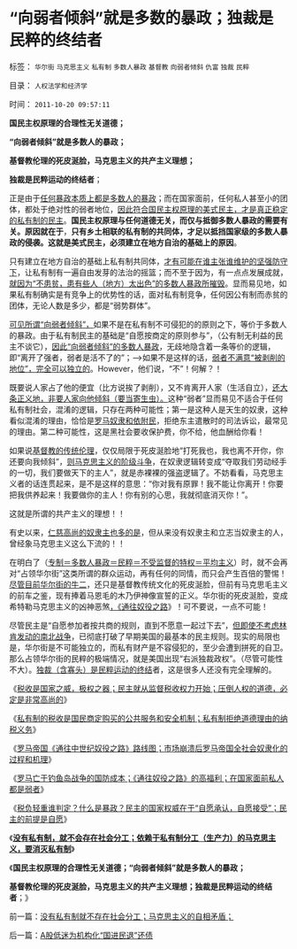 # “向弱者倾斜”就是多数的暴政；独裁是民粹的终结者

标签： `华尔街` `马克思主义` `私有制` `多数人暴政` `基督教` `向弱者倾斜` `仇富` `独裁` `民粹` 

目录： `人权法学和经济学`

时间： `2011-10-20 09:57:11`

**国民主权原理的合理性无关道德；**

**“向弱者倾斜”就是多数人的暴政；**

**基督教伦理的死皮涎脸，马克思主义的共产主义理想；**

**独裁是民粹运动的终结者**；

正是由于[任何暴政本质上都是多数人的暴政](../../../2011/4/20/伟大的杰斐逊最伟大的贡献.md)；而在国家面前，任何私人甚至小的团体，都处于绝对性的弱者地位，[因此符合国民主权原理的美式民主，才是真正稳定的私有制的民主](../../../2011/4/2/国民主权原理就是稳定的统一.md)。**国民主权原理与任何道德无关，而仅与抵御多数人暴政的需要有关。原因就在于**，**只有乡土相联的私有制的共同体，才足以抵挡国家级的多数人暴政的侵袭。这就是美式民主，必须建立在地方自治的基础上的原因**。

只有建立在地方自治的基础上私有制共同体，[才有可能在谁主张谁维护的坚强防守下](../../../2011/10/18/“阶级斗争”是对平民生命财产的宣战令.md)，让私有制有一遍自由发芽的法治的摇篮；而不至于因为，有一点点发展成就，[就因为“不患贫，患有些人（地方）太出色”的多数人暴政所摧毁](../../../2009/2/7/“不患贫而患不均”是伪公平，是特权化，社会等级化.md)。显而易见地，如果私有制确实是有竞争上的优势性的话，面对私有制竞争，任何因公有制而赤贫的团体，无论人数是多少，都是“弱势群体”。

[可见所谓“向弱者倾斜”，](../../../2011/1/27/“向弱者倾斜＝向弱者投资”造就“全民弱者”.md)如果不是在私有制不可侵犯的的原则之下，等价于多数人的暴政。由于私有制民主的基础是“自愿按商定的原则参与”，（公有制无利益的民主不谈它），[因此“向弱者倾斜”的多数人暴政](../../../2010/5/20/泰国动乱原因他信均贫富的多数人暴政.md)，无歧地隐含着一条等价的逻辑，即“离开了强者，弱者是活不了的”；——>如果不是这样的话，[弱者不满意“被剥削的地位”，完全可以独立的](../../../2011/9/21/为什么美国南方奴隶主得到普遍的同情？.md)。However，他们说，“不”！何解？！

既要说人家占了他的便宜（比方说挨了剥削），又不肯离开人家（生活自立），[还大条正义地，非要人家向他倾斜（要当寄生虫）。](../../../2009/8/11/改革攻坚的雷区，坚在那里？危险在那里？.md)这种“弱者”显而易见不适合于任何私有制社会，混淆的逻辑，只存在两种可能性；第一是这种人是天生的奴隶，这种看似混淆的理由，恰恰是[罗马奴隶和依附民](../../../2010/8/9/罗马的客民和奴隶的区别.md)，拒绝东主遣散时的司法诉讼，最常见的理由。第二种可能性，这是黑社会要收保护费，你不给，他血酬给你看！

如果说[基督教的传统伦理](../../../2011/10/7/没有私有制就无所谓民主！基督教通往奴役之路的命运！.md)，仅仅局限于死皮涎脸地“打死我也，我也离不开你，你还要向我倾斜”，[则马克思主义的阶级斗争](../../../2011/10/16/阶级斗争中的大脑急转弯，攻击无权的小平民.md)，在奴隶逻辑转变成“夺取我们劳动经手的一切，我们要做天下的主人”，就是赤裸裸的强盗逻辑了。不妨看看，马克思主义者的话连贯起来，是不是这样的意思：“你对我有原罪！我不能让你离开！你要把我供养起来！我要做你的主人！你有别的心思，我就彻底消灭你！”。

这就是所谓的共产主义的理想！！

有史以来，[仁慈高尚的奴隶主也多的是](../../../2011/5/5/奴隶主大多数是仁慈的，道德是高尚的.md)，但从来没有奴隶主和立志当奴隶主的人，曾经象马克思主义这么下流的！！

在明白了（[专制＝多数人暴政＝民粹＝不受监督的特权＝平均主义](../../../2011/10/18/私人不能向国家索取，国家可以掠夺私人的一切.md)）时，就不会再对“占领华尔街”这类所谓的群众运动，再有任何的同情，而只会产生百倍的警惕！[尽管目前华尔街的牛二](../../../2011/10/18/NoPrivateNotax！美国茶党和中国乌有之乡.md)，还只是基督教传统文化的死皮涎脸，但前有马克思毛主义的前车之鉴，现有捧着马恩毛的木乃伊神像宣誓的正义。华尔街的死皮涎脸，变成希特勒马克思主义的凶神恶煞[，《通往奴役之路](../../../2011/10/17/颠倒的资本主义发展史，民粹的逻辑.md)》！可不要说，一点不可能！

尽管民主是“自愿参加者按共商的规则，直到不愿意一起过下去”，[但即使不考虑林肯发动的南北战争](../../../2011/7/15/蓄奴制诱发的国家主义与杰斐逊主义的战争.md)，已彻底打破了早期美国的最基本的民主规则。现实的局限也是，华尔街是不可能独立的，而私有财产是不容侵犯的，至少会遭到拼死的自卫。那么占领华尔街的民粹的极端情况，就是美国出现“右派独裁政权”。（尽管可能性不大）。[独裁（含寡头）是民粹运动的终结](../../../2011/4/17/独裁腐败都不是司法罪名.md)者，这是很多人还没有完全理解的。

《[税收是国家之威，极权之器；民主就从监督税收权力开始；压倒人权的道德，必定是非常高尚的](../../../2011/10/19/税收是极权之利器,民主从监督税权开始.md)》

《[私有制的税收是国民商定购买的公共服务和安全机制；私有制拒绝道德理由的纳税义务](../../../2011/10/19/公有制的税收，是绝对的权力.md)》

《[罗马帝国《通往中世纪奴役之路》路线图；市场崩溃后罗马帝国全社会奴隶化的过程和机理](../../../2011/10/19/罗马帝国《通往中世纪奴役之路》经济路线图.md)》

《[罗马亡于钓鱼岛战争的国防成本；《通往奴役之路》的高福利；在国家面前私人都是弱者](../../../2011/10/19/罗马亡于爱国主义，美国可能亡于“向弱者倾斜”.md)》

《[税负轻重谁判定？什么是暴政？民主的国家权威在于“自愿承认，自愿接受”；民主的前提是自愿](../../../2011/10/20/税负轻重谁判？民主的国家权威那里来？.md)》

《[**没有私有制，就不会存在社会分工；依赖于私有制分工（生产力）的马克思主义，要消灭私有制**](../../../2011/10/20/没有私有制就不存在社会分工；马克思主义的自相矛盾；.md)》

《**国民主权原理的合理性无关道德；“向弱者倾斜”就是多数人的暴政；**

**基督教伦理的死皮涎脸，马克思主义的共产主义理想；独裁是民粹运动的终结者**；》



前一篇：[没有私有制就不存在社会分工；马克思主义的自相矛盾；](../../../2011/10/20/没有私有制就不存在社会分工；马克思主义的自相矛盾；.md)

后一篇：[A股低迷为机构化“国进民退”还债](../../../2011/10/21/A股低迷为机构化“国进民退”还债.md)